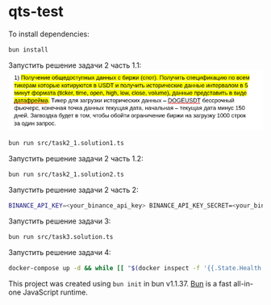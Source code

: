 # qts-test

To install dependencies:

```bash
bun install
```

Запустить решение задачи 2 часть 1.1:
![img.png](img/img_task2_1_1.png)
```bash
bun run src/task2_1.solution1.ts
```
Запустить решение задачи 2 часть 1.2:
```bash
bun run src/task2_1.solution2.ts
```
Запустить решение задачи 2 часть 2:
```bash
BINANCE_API_KEY=<your_binance_api_key> BINANCE_API_KEY_SECRET=<your_binance_api_key_secret> bun run src/task2_2.solution.ts
```
Запустить решение задачи 3:
```bash
bun run src/task3.solution.ts
```
Запустить решение задачи 4:
```bash
docker-compose up -d && while [[ "$(docker inspect -f '{{.State.Health.Status}}' db)" != "healthy" ]]; do echo 'waiting for db to initialize...'; sleep 3; done && echo 'db is up, now running task4 solution' && bun run src/task4.solution.ts
```

This project was created using `bun init` in bun v1.1.37. [Bun](https://bun.sh) is a fast all-in-one JavaScript runtime.
